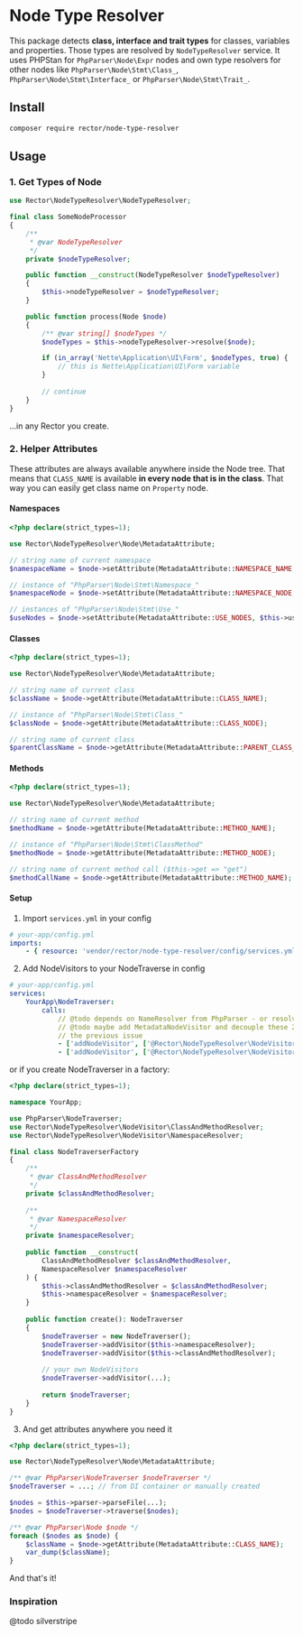 # Node Type Resolver

This package detects **class, interface and trait types** for classes, variables and properties. Those types are resolved by `NodeTypeResolver` service. It uses PHPStan for `PhpParser\Node\Expr` nodes and own type resolvers for other nodes like `PhpParser\Node\Stmt\Class_`, `PhpParser\Node\Stmt\Interface_` or `PhpParser\Node\Stmt\Trait_`.  

## Install

```bash
composer require rector/node-type-resolver
```

## Usage

### 1. Get Types of Node

```php
use Rector\NodeTypeResolver\NodeTypeResolver;

final class SomeNodeProcessor
{
    /**
     * @var NodeTypeResolver
     */
    private $nodeTypeResolver;

    public function __construct(NodeTypeResolver $nodeTypeResolver)
    {
        $this->nodeTypeResolver = $nodeTypeResolver;
    }

    public function process(Node $node)
    {
        /** @var string[] $nodeTypes */
        $nodeTypes = $this->nodeTypeResolver->resolve($node);

        if (in_array('Nette\Application\UI\Form', $nodeTypes, true) {
            // this is Nette\Application\UI\Form variable
        }
        
        // continue
    }
}
```

...in any Rector you create.


### 2. Helper Attributes

These attributes are always available anywhere inside the Node tree. That means that `CLASS_NAME` is available **in every node that is in the class**. That way you can easily get class name on `Property` node.

#### Namespaces

```php
<?php declare(strict_types=1);

use Rector\NodeTypeResolver\Node\MetadataAttribute;

// string name of current namespace
$namespaceName = $node->setAttribute(MetadataAttribute::NAMESPACE_NAME, $this->namespaceName);

// instance of "PhpParser\Node\Stmt\Namespace_" 
$namespaceNode = $node->setAttribute(MetadataAttribute::NAMESPACE_NODE, $this->namespaceNode);

// instances of "PhpParser\Node\Stmt\Use_"
$useNodes = $node->setAttribute(MetadataAttribute::USE_NODES, $this->useNodes);
```

#### Classes

```php
<?php declare(strict_types=1);

use Rector\NodeTypeResolver\Node\MetadataAttribute;

// string name of current class
$className = $node->getAttribute(MetadataAttribute::CLASS_NAME);

// instance of "PhpParser\Node\Stmt\Class_"
$classNode = $node->getAttribute(MetadataAttribute::CLASS_NODE);

// string name of current class
$parentClassName = $node->getAttribute(MetadataAttribute::PARENT_CLASS_NAME);
```

#### Methods

```php
<?php declare(strict_types=1);

use Rector\NodeTypeResolver\Node\MetadataAttribute;

// string name of current method
$methodName = $node->getAttribute(MetadataAttribute::METHOD_NAME);

// instance of "PhpParser\Node\Stmt\ClassMethod"
$methodNode = $node->getAttribute(MetadataAttribute::METHOD_NODE);

// string name of current method call ($this->get => "get")
$methodCallName = $node->getAttribute(MetadataAttribute::METHOD_NAME);
```

#### Setup

1. Import `services.yml` in your config

```yaml
# your-app/config.yml
imports:
    - { resource: 'vendor/rector/node-type-resolver/config/services.yml' }
```

2. Add NodeVisitors to your NodeTraverse in config  

```yaml
# your-app/config.yml
services:
    YourApp\NodeTraverser:
        calls:
            // @todo depends on NameResolver from PhpParser - or resolve instead of it?
            // @todo maybe add MetadataNodeVisitor and decouple these 2 into services, that would fix
            // the previous issue
            - ['addNodeVisitor', ['@Rector\NodeTypeResolver\NodeVisitor\ClassAndMethodResolver']]
            - ['addNodeVisitor', ['@Rector\NodeTypeResolver\NodeVisitor\NamespaceResolver']]        
```

or if you create NodeTraverser in a factory:

```php
<?php declare(strict_types=1);

namespace YourApp;

use PhpParser\NodeTraverser;
use Rector\NodeTypeResolver\NodeVisitor\ClassAndMethodResolver;
use Rector\NodeTypeResolver\NodeVisitor\NamespaceResolver;

final class NodeTraverserFactory
{
    /**
     * @var ClassAndMethodResolver
     */
    private $classAndMethodResolver;
    
    /**
     * @var NamespaceResolver  
     */
    private $namespaceResolver;
    
    public function __construct(
        ClassAndMethodResolver $classAndMethodResolver, 
        NamespaceResolver $namespaceResolver
    ) {
        $this->classAndMethodResolver = $classAndMethodResolver;
        $this->namespaceResolver = $namespaceResolver;
    }
    
    public function create(): NodeTraverser
    {
        $nodeTraverser = new NodeTraverser();
        $nodeTraverser->addVisitor($this->namespaceResolver);
        $nodeTraverser->addVisitor($this->classAndMethodResolver);
        
        // your own NodeVisitors
        $nodeTraverser->addVisitor(...);
        
        return $nodeTraverser;
    }
}
```

3. And get attributes anywhere you need it

```php
<?php declare(strict_types=1);

use Rector\NodeTypeResolver\Node\MetadataAttribute;

/** @var PhpParser\NodeTraverser $nodeTraverser */
$nodeTraverser = ...; // from DI container or manually created

$nodes = $this->parser->parseFile(...);
$nodes = $nodeTraverser->traverse($nodes);

/** @var PhpParser\Node $node */
foreach ($nodes as $node) {
    $className = $node->getAttribute(MetadataAttribute::CLASS_NAME);
    var_dump($className);
}
```

And that's it!

### Inspiration

@todo silverstripe
